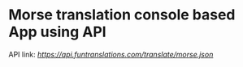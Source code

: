 # Morse translation console based App using API

API link: _https://api.funtranslations.com/translate/morse.json_
